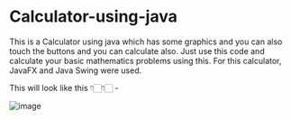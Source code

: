 # Calculator-using-java
This is a Calculator using java which has some graphics and you can also touch the buttons and you can calculate also.
Just use this code and calculate your basic mathematics problems using this.
For this calculator, JavaFX and Java Swing were used.

This will look like this 👇🏻👇🏻 -

![image](https://user-images.githubusercontent.com/92244026/205003058-c5312f84-0a21-4d8f-a00d-cd4747be381c.png)

